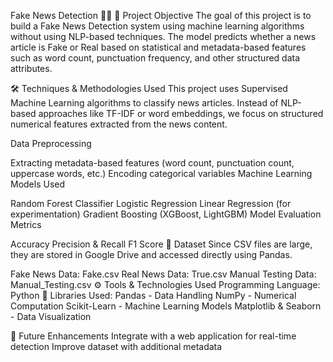 Fake News Detection 📰🚀
📌 Project Objective
The goal of this project is to build a Fake News Detection system using machine learning algorithms without using NLP-based techniques. The model predicts whether a news article is Fake or Real based on statistical and metadata-based features such as word count, punctuation frequency, and other structured data attributes.

🛠️ Techniques & Methodologies Used
This project uses Supervised Machine Learning algorithms to classify news articles. Instead of NLP-based approaches like TF-IDF or word embeddings, we focus on structured numerical features extracted from the news content.

Data Preprocessing

Extracting metadata-based features (word count, punctuation count, uppercase words, etc.)
Encoding categorical variables
Machine Learning Models Used

Random Forest Classifier
Logistic Regression
Linear Regression (for experimentation)
Gradient Boosting (XGBoost, LightGBM)
Model Evaluation Metrics

Accuracy
Precision & Recall
F1 Score
🔗 Dataset
Since CSV files are large, they are stored in Google Drive and accessed directly using Pandas.

Fake News Data: Fake.csv
Real News Data: True.csv
Manual Testing Data: Manual_Testing.csv
⚙️ Tools & Technologies Used
Programming Language: Python 🐍
Libraries Used:
Pandas - Data Handling
NumPy - Numerical Computation
Scikit-Learn - Machine Learning Models
Matplotlib & Seaborn - Data Visualization

📌 Future Enhancements
Integrate with a web application for real-time detection
Improve dataset with additional metadata
